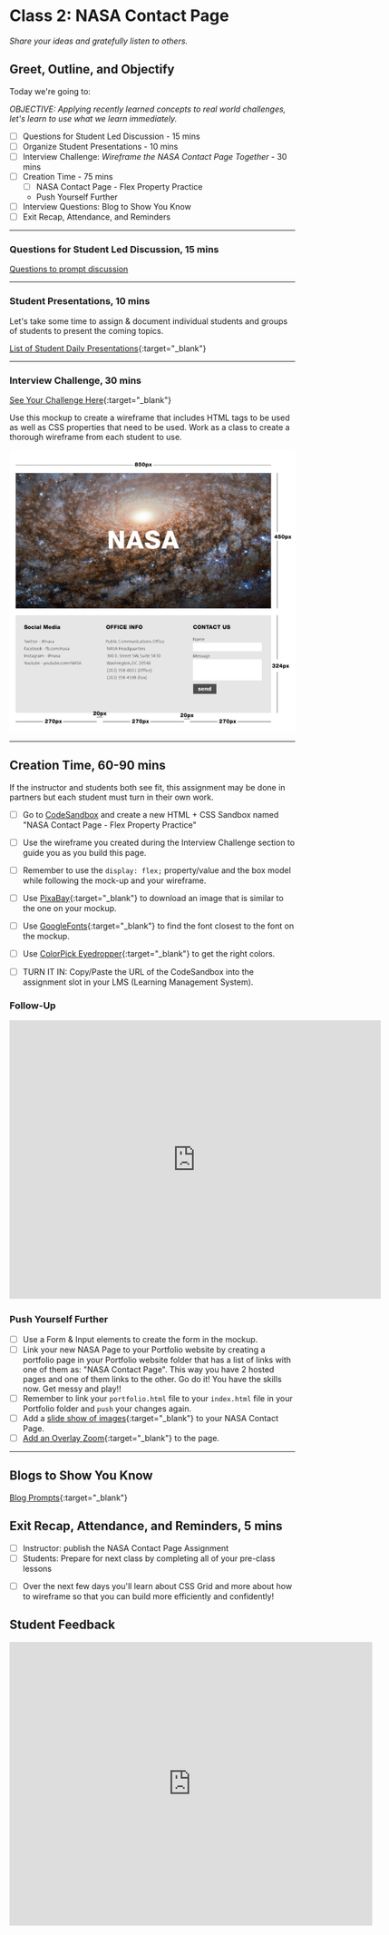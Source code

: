 # Class 2: NASA Contact Page

<!-- ! HIDE FROM STUDENT; INSTRUCTOR ONLY CONTENT -->
<!-- ## Instructor Only Content - HIDE FROM STUDENTS -->

<!-- ! END INSTRUCTOR ONLY CONTENT -->

*Share your ideas and gratefully listen to others.*

## Greet, Outline, and Objectify

<!-- SMART: Specific, Measurable, Attainable, Relevant, and Timely. -->
<!-- https://examples.yourdictionary.com/well-written-examples-of-learning-objectives.html -->

Today we're going to:
  
*OBJECTIVE: Applying recently learned concepts to real world challenges, let's learn to use what we learn immediately.*

- [ ] Questions for Student Led Discussion - 15 mins
- [ ] Organize Student Presentations - 10 mins
- [ ] Interview Challenge: *Wireframe the NASA Contact Page Together* - 30 mins
- [ ] Creation Time - 75 mins
    * [ ] NASA Contact Page - Flex Property Practice
    *  Push Yourself Further
- [ ] Interview Questions: Blog to Show You Know
- [ ] Exit Recap, Attendance, and Reminders

<hr>

### Questions for Student Led Discussion, 15 mins
<!-- This section should be structured with the 5E model: https://lesley.edu/article/empowering-students-the-5e-model-explained -->

[Questions to prompt discussion](./../additionalResources/questionsForDiscussion/qfd-class-2.md)

<hr>

### Student Presentations, 10 mins

Let's take some time to assign & document individual students and groups of students to present the coming topics.

[List of Student Daily Presentations](./../additionalResources/studentPresentations.md){:target="_blank"}

<hr>

### Interview Challenge, 30 mins
<!-- The last two E happen here: elaborate and evaluate  -->
<!-- this sections should have a challenge that can be solved with the skills they've learned since their last class. -->

[See Your Challenge Here](./../additionalResources/interviewChallenges.md){:target="_blank"}

Use this mockup to create a wireframe that includes HTML tags to be used as well as CSS properties that need to be used. Work as a class to create a thorough wireframe from each student to use.

![NASA-Contact-Page](./../images/NASA-Contact-Page.png)

<hr>

## Creation Time, 60-90 mins

If the instructor and students both see fit, this assignment may be done in partners but each student must turn in their own work.

- [ ] Go to [CodeSandbox](https://codesandbox.io/dashboard) and create a new HTML + CSS Sandbox named "NASA Contact Page - Flex Property Practice"
- [ ] Use the wireframe you created during the Interview Challenge section to guide you as you build this page.
- [ ] Remember to use the `display: flex;` property/value and the box model while following the mock-up and your wireframe.
- [ ] Use [PixaBay](https://pixabay.com/){:target="_blank"} to download an image that is similar to the one on your mockup.
- [ ] Use [GoogleFonts](https://fonts.google.com/){:target="_blank"} to find the font closest to the font on the mockup.
- [ ] Use [ColorPick Eyedropper](https://chrome.google.com/webstore/detail/colorpick-eyedropper/ohcpnigalekghcmgcdcenkpelffpdolg?hl=en){:target="_blank"} to get the right colors.
- [ ] TURN IT IN: Copy/Paste the URL of the CodeSandbox into the assignment slot in your LMS (Learning Management System).

  <!-- TODO Delete > In case you need it, here's a [Follow-Up Video for the NASA Page](https://player.vimeo.com/video/296667713){:target="_blank"} . -->

### Follow-Up

<iframe src="https://player.vimeo.com/video/928482663?badge=0&amp;autopause=0&amp;player_id=0&amp;app_id=58479" width="655" height="491" frameborder="0" allow="autoplay; fullscreen; picture-in-picture; clipboard-write" title="using_flexbox_-_nasa_page (1080p)"></iframe>

### Push Yourself Further

- [ ] Use a Form & Input elements to create the form in the mockup.
- [ ] Link your new NASA Page to your Portfolio website by creating a portfolio page in your Portfolio website folder that has a list of links with one of them as: "NASA Contact Page". This way you have 2 hosted pages and one of them links to the other. Go do it! You have the skills now. Get messy and play!!
- [ ] Remember to link your `portfolio.html` file to your `index.html` file in your Portfolio folder and `push` your changes again.
- [ ] Add a [slide show of images](https://www.w3schools.com/howto/howto_js_slideshow.asp){:target="_blank"} to your NASA Contact Page.
- [ ] [Add an Overlay Zoom](https://www.w3schools.com/howto/tryit.asp?filename=tryhow_css_image_overlay_zoom){:target="_blank"} to the page.

<hr>

## Blogs to Show You Know

[Blog Prompts](./../additionalResources/blogPrompts.md){:target="_blank"}

## Exit Recap, Attendance, and Reminders, 5 mins

- [ ] Instructor: publish the NASA Contact Page Assignment
- [ ] Students: Prepare for next class by completing all of your pre-class lessons
<!-- * Complete the feedback survey -->
- [ ] Over the next few days you'll learn about CSS Grid and more about how to wireframe so that you can build more efficiently and confidently!

## Student Feedback

<iframe src="https://docs.google.com/forms/d/e/1FAIpQLScjuL10i2xFGMWRwkjtgAL8F1Y5ipMPPjtTCDzkO1ZBcxUYZA/viewform?embedded=true" width="640" height="500" frameborder="0" marginheight="0" marginwidth="0">Loading…</iframe>